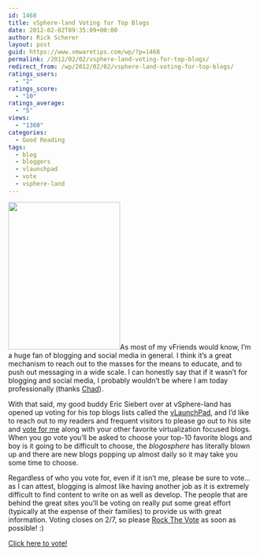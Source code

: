 ```yaml
---
id: 1468
title: vSphere-land Voting for Top Blogs
date: 2012-02-02T09:35:09+00:00
author: Rick Scherer
layout: post
guid: https://www.vmwaretips.com/wp/?p=1468
permalink: /2012/02/02/vsphere-land-voting-for-top-blogs/
redirect_from: /wp/2012/02/02/vsphere-land-voting-for-top-blogs/
ratings_users:
  - "2"
ratings_score:
  - "10"
ratings_average:
  - "5"
views:
  - "1360"
categories:
  - Good Reading
tags:
  - blog
  - bloggers
  - vlaunchpad
  - vote
  - vsphere-land
---
```

<a href="http://vsphere-land.com/news/voting-now-open-for-the-top-vmware-virtualization-blogs.html" target="_blank"><img class="alignright" title="vote-rock-the-vote-poster" src="https://www.vmwaretips.com/wp/wp-content/uploads/2012/02/vote-rock-the-vote-poster-227x300.jpg" alt="" width="227" height="300" /></a>As most of my vFriends would know, I&#8217;m a huge fan of blogging and social media in general. I think it&#8217;s a great mechanism to reach out to the masses for the means to educate, and to push out messaging in a wide scale. I can honestly say that if it wasn&#8217;t for blogging and social media, I probably wouldn&#8217;t be where I am today professionally (thanks <a href="http://virtualgeek.typepad.com" target="_blank">Chad</a>).

With that said, my good buddy <span>Eric Siebert over at vSphere-land has opened up voting for his top blogs lists called the <a href="http://vlp.vsphere-land.com/" target="_blank">vLaunchPad</a>, and I&#8217;d like to reach out to my readers and frequent visitors to please go out to his site and <a href="http://vsphere-land.com/news/voting-now-open-for-the-top-vmware-virtualization-blogs.html" target="_blank">vote for me</a> along with your other favorite virtualization focused blogs. When you go vote you&#8217;ll be asked to choose your top-10 favorite blogs and boy is it going to be difficult to choose, the <em>blogosphere</em> has literally blown up and there are new blogs popping up almost daily so it may take you some time to choose.</span>

Regardless of who you vote for, even if it isn&#8217;t me, please be sure to vote&#8230; as I can attest, blogging is almost like having another job as it is extremely difficult to find content to write on as well as develop. The people that are behind the great sites you&#8217;ll be voting on really put some great effort (typically at the expense of their families) to provide us with great information. Voting closes on 2/7, so please <a href="http://vsphere-land.com/news/voting-now-open-for-the-top-vmware-virtualization-blogs.html" target="_blank">Rock The Vote</a> as soon as possible! :)

<a href="http://vsphere-land.com/news/voting-now-open-for-the-top-vmware-virtualization-blogs.html" target="_blank">Click here to vote!</a>